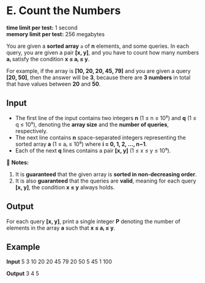 # E. Count the Numbers

**time limit per test:** 1 second  
**memory limit per test:** 256 megabytes  

You are given a **sorted array** `a` of **n** elements, and some queries. In each query, you are given a pair **[x, y]**, and you have to count how many numbers **aᵢ** satisfy the condition **x ≤ aᵢ ≤ y**.  

For example, if the array is **[10, 20, 20, 45, 79]** and you are given a query **[20, 50]**, then the answer will be **3**, because there are **3 numbers** in total that have values between **20** and **50**.

## Input
- The first line of the input contains two integers **n** (1 ≤ n ≤ 10⁵) and **q** (1 ≤ q ≤ 10⁵), denoting the **array size** and the **number of queries**, respectively.  
- The next line contains **n** space-separated integers representing the sorted array **a** (1 ≤ aᵢ ≤ 10⁹) where **i = 0, 1, 2, ..., n−1**.  
- Each of the next **q** lines contains a pair **[x, y]** (1 ≤ x ≤ y ≤ 10⁹).  

📌 **Notes:**  
1. It is **guaranteed** that the given array is **sorted in non-decreasing order**.  
2. It is also **guaranteed** that the queries are **valid**, meaning for each query **[x, y]**, the condition **x ≤ y** always holds.

## Output
For each query **[x, y]**, print a single integer **P** denoting the number of elements in the array **a** such that **x ≤ aᵢ ≤ y**.


## Example

**Input**
5 3
10 20 20 45 79
20 50
5 45
1 100

**Output**
3
4
5